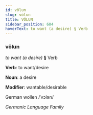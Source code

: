 ```yaml
---
id: völun
slug: völun
title: VÖLUN
sidebar_position: 604
hoverText: to want (a desire) § Verb
---
```


### völun

*to want (a desire)* **§** Verb

**Verb**: to want/desire

**Noun**: a desire

**Modifier**: wantable/desirable

German wollen /ˈvɔlən/

*Germanic Language Family*